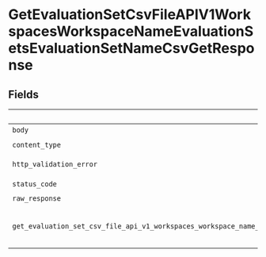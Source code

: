# GetEvaluationSetCsvFileAPIV1WorkspacesWorkspaceNameEvaluationSetsEvaluationSetNameCsvGetResponse


## Fields

| Field                                                                                                                               | Type                                                                                                                                | Required                                                                                                                            | Description                                                                                                                         |
| ----------------------------------------------------------------------------------------------------------------------------------- | ----------------------------------------------------------------------------------------------------------------------------------- | ----------------------------------------------------------------------------------------------------------------------------------- | ----------------------------------------------------------------------------------------------------------------------------------- |
| `body`                                                                                                                              | *Optional[bytes]*                                                                                                                   | :heavy_minus_sign:                                                                                                                  | N/A                                                                                                                                 |
| `content_type`                                                                                                                      | *str*                                                                                                                               | :heavy_check_mark:                                                                                                                  | N/A                                                                                                                                 |
| `http_validation_error`                                                                                                             | [Optional[shared.HTTPValidationError]](../../models/shared/httpvalidationerror.md)                                                  | :heavy_minus_sign:                                                                                                                  | Validation Error                                                                                                                    |
| `status_code`                                                                                                                       | *int*                                                                                                                               | :heavy_check_mark:                                                                                                                  | N/A                                                                                                                                 |
| `raw_response`                                                                                                                      | [requests.Response](https://requests.readthedocs.io/en/latest/api/#requests.Response)                                               | :heavy_minus_sign:                                                                                                                  | N/A                                                                                                                                 |
| `get_evaluation_set_csv_file_api_v1_workspaces_workspace_name_evaluation_sets_evaluation_set_name_csv_get_200_application_json_any` | *Optional[Any]*                                                                                                                     | :heavy_minus_sign:                                                                                                                  | Return the evaluation set as CSV file.                                                                                              |
